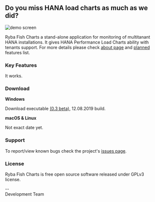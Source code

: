 ## Do you miss HANA load charts as much as we did?
![demo screen](http://rybafish.github.io/demoscreen.png)

Ryba Fish Charts a stand-alone application for monitoring of multitanant HANA installations. It gives HANA Performance Load Charts ability with tenants support. For more details please check [about page](/about) and [planned](/todo) features list.

### Key Features
It works.

### Download
**Windows**

Download executable [(0.3 beta)](https://github.com/rybafish/rybafish/releases/download/03/RybaFish_03.7z), 12.08.2019 build. 

**macOS & Linux**

Not exact date yet.

### Support
To report/view known bugs check the project's [issues page](https://github.com/rybafish/rybafish/issues).

### License
Ryba Fish Charts is free open source software released under GPLv3 license.

--  
Development Team

